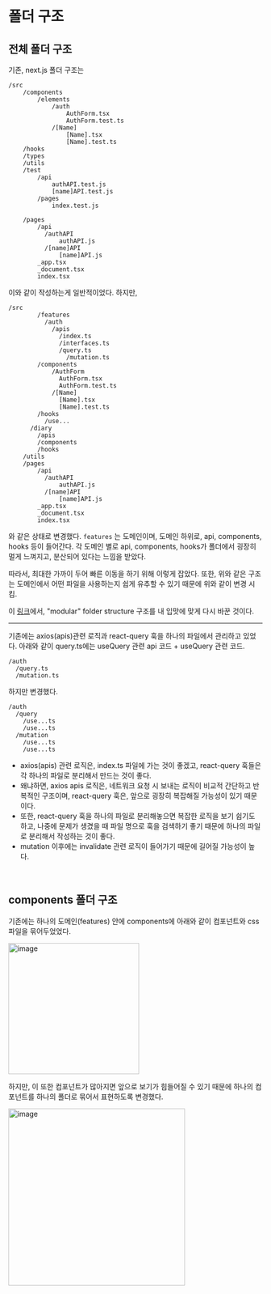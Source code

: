 # 폴더 구조

## 전체 폴더 구조

기존, next.js 폴더 구조는

```
/src
    /components
        /elements
            /auth
                AuthForm.tsx
                AuthForm.test.ts
            /[Name]
                [Name].tsx
                [Name].test.ts
    /hooks
    /types
    /utils
    /test
        /api
            authAPI.test.js
            [name]API.test.js
        /pages
            index.test.js

    /pages
        /api
          /authAPI
              authAPI.js
          /[name]API
              [name]API.js
        _app.tsx
        _document.tsx
        index.tsx
```

이와 같이 작성하는게 일반적이었다. 하지만, 

```
/src
		/features
		  /auth
		    /apis
		      /index.ts
		      /interfaces.ts
		      /query.ts
		    	/mutation.ts
        /components
            /AuthForm
              AuthForm.tsx
              AuthForm.test.ts
            /[Name]
              [Name].tsx
              [Name].test.ts
        /hooks
          /use...
      /diary
        /apis
        /components
        /hooks
    /utils
    /pages
        /api
          /authAPI
              authAPI.js
          /[name]API
              [name]API.js
        _app.tsx
        _document.tsx
        index.tsx
```

와 같은 상태로 변경했다. `features` 는 도메인이며, 도메인 하위로, api, components, hooks 등이 들어간다. 각 도메인 별로 api, components, hooks가 폴더에서 굉장히 멀게 느껴지고, 분산되어 있다는 느낌을 받았다.

따라서, 최대한 가까이 두어 빠른 이동을 하기 위해 이렇게 잡았다. 또한, 위와 같은 구조는 도메인에서 어떤 파일을 사용하는지 쉽게 유추할 수 있기 때문에 위와 같이 변경 시킴.

이 [링크](https://dev.to/vadorequest/a-2021-guide-about-structuring-your-next-js-project-in-a-flexible-and-efficient-way-472)에서, "modular" folder structure 구조를 내 입맛에 맞게 다시 바꾼 것이다.

---

기존에는 axios(apis)관련 로직과 react-query 훅을 하나의 파일에서 관리하고 있었다. 아래와 같이 query.ts에는 useQuery 관련 api 코드 + useQuery 관련 코드.

```
/auth
  /query.ts
  /mutation.ts
```

하지만 변경했다.

```
/auth
  /query
    /use...ts
    /use...ts
  /mutation
    /use...ts
    /use...ts
```

- axios(apis) 관련 로직은, index.ts 파일에 가는 것이 좋겠고, react-query 훅들은 각 하나의 파일로 분리해서 만드는 것이 좋다.
- 왜냐하면, axios apis 로직은, 네트워크 요청 시 보내는 로직이 비교적 간단하고 반복적인 구조이며, react-query 훅은, 앞으로 굉장히 복잡해질 가능성이 있기 때문이다.
- 또한, react-query 훅을 하나의 파일로 분리해놓으면 복잡한 로직을 보기 쉽기도 하고, 나중에 문제가 생겼을 때 파일 명으로 훅을 검색하기 좋기 때문에 하나의 파일로 분리해서 작성하는 것이 좋다.
- mutation 이후에는 invalidate 관련 로직이 들어가기 때문에 길어질 가능성이 높다.

<br/>

## components 폴더 구조

기존에는 하나의 도메인(features) 안에 components에 아래와 같이 컴포넌트와 css 파일을 묶어두었었다.

<img width="259" alt="image" src="https://github.com/pozafly/TIL/assets/59427983/32334a22-810e-45e9-a410-4b2aa3ec0bfa">

하지만, 이 또한 컴포넌트가 많아지면 앞으로 보기가 힘들어질 수 있기 때문에 하나의 컴포넌트를 하나의 폴더로 묶어서 표현하도록 변경했다.

<img width="350" alt="image" src="https://github.com/pozafly/TIL/assets/59427983/7cf2e39f-39ac-483c-bce9-05dfdc63ebd4">

